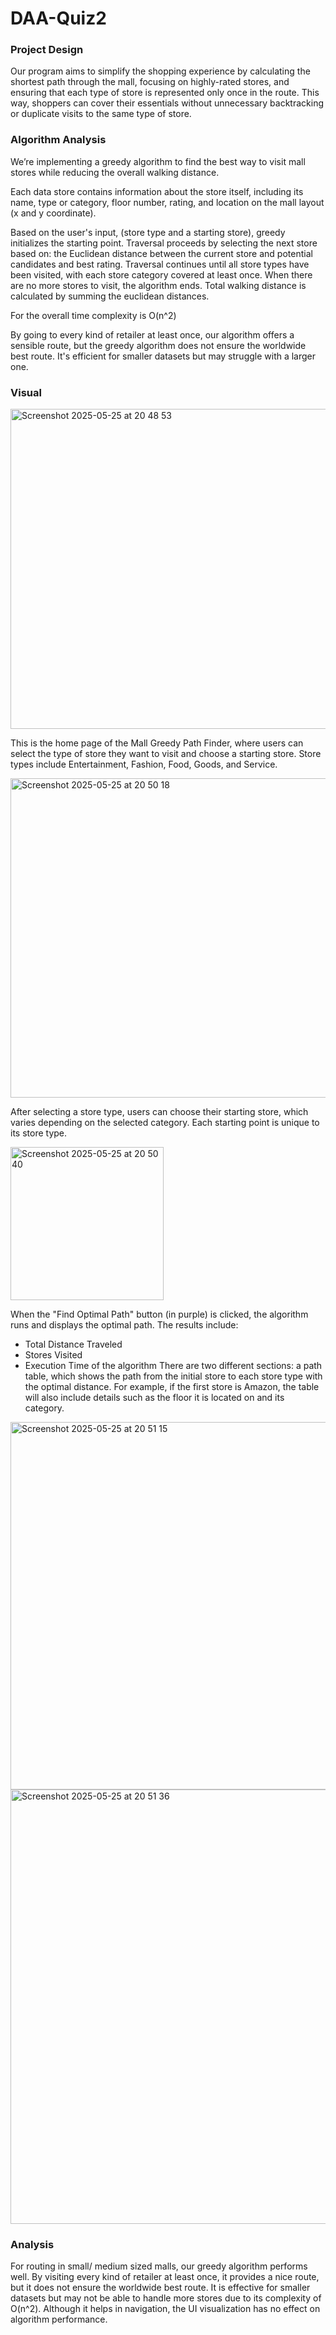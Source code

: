 # DAA-Quiz2
### Project Design 
Our program aims to simplify the shopping experience by calculating the shortest path through the mall, focusing on highly-rated stores, and ensuring that each type of store is represented only once in the route. This way, shoppers can cover their essentials without unnecessary backtracking or duplicate visits to the same type of store.

### Algorithm Analysis
We’re implementing a greedy algorithm to find the best way to visit mall stores while reducing the overall walking distance.

Each data store contains information about the store itself, including its name, type or category, floor number, rating, and location on the mall layout (x and y coordinate).

Based on the user's input, (store type and a starting store), greedy initializes the starting point. 
Traversal proceeds by selecting the next store based on: the Euclidean distance between the current store and potential candidates and best rating. Traversal continues until all store types have been visited, with each store category covered at least once.
When there are no more stores to visit, the algorithm ends.
Total walking distance is calculated by summing the euclidean distances.

For the overall time complexity is O(n^2)

By going to every kind of retailer at least once, our algorithm offers a sensible route, but the greedy algorithm does not ensure the worldwide best route. It's efficient for smaller datasets but may struggle with a larger one.

### Visual

<img width="512" alt="Screenshot 2025-05-25 at 20 48 53" src="https://github.com/user-attachments/assets/24624a75-8396-4585-9ad8-09da2219247e" />

This is the home page of the Mall Greedy Path Finder, where users can select the type of store they want to visit and choose a starting store. Store types include Entertainment, Fashion, Food, Goods, and Service.

<img width="511" alt="Screenshot 2025-05-25 at 20 50 18" src="https://github.com/user-attachments/assets/b49ec556-9e4f-4f5f-997d-43dc7c93ce68" />

After selecting a store type, users can choose their starting store, which varies depending on the selected category. Each starting point is unique to its store type.

<img width="245" alt="Screenshot 2025-05-25 at 20 50 40" src="https://github.com/user-attachments/assets/2d159130-f53f-4d9c-8cf6-4e1a1a6e57e0" />

When the "Find Optimal Path" button (in purple) is clicked, the algorithm runs and displays the optimal path. The results include:
- Total Distance Traveled
- Stores Visited
- Execution Time of the algorithm
There are two different sections: a path table, which shows the path from the initial store to each store type with the optimal distance. For example, if the first store is Amazon, the table will also include details such as the floor it is located on and its category.

<img width="588" alt="Screenshot 2025-05-25 at 20 51 15" src="https://github.com/user-attachments/assets/9f83120d-eca8-4a51-8283-6e1109a1ab47" />

<img width="695" alt="Screenshot 2025-05-25 at 20 51 36" src="https://github.com/user-attachments/assets/2d3151b4-3b8d-465c-b905-31e7f4710377" />

### Analysis
For routing in small/ medium sized malls, our greedy algorithm performs well. By visiting every kind of retailer at least once, it provides a nice route, but it does not ensure the worldwide best route. It is effective for smaller datasets but may not be able to handle more stores due to its complexity of O(n^2). Although it helps in navigation, the UI visualization has no effect on algorithm performance.







